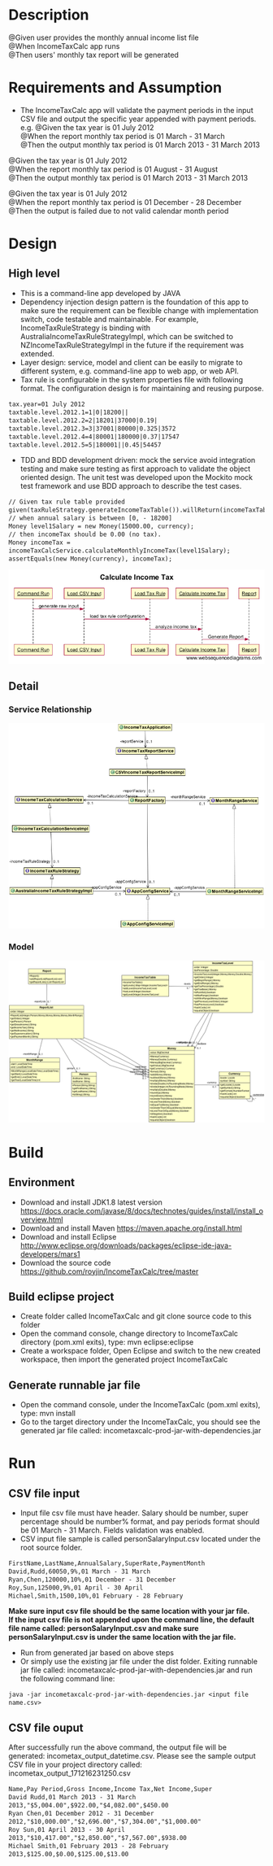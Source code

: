 # Description

@Given user provides the monthly annual income list file  
@When IncomeTaxCalc app runs  
@Then users' monthly tax report will be generated  

# Requirements and Assumption
* The IncomeTaxCalc app will validate the payment periods in the input CSV file and output the specific year appended with payment periods.
e.g. 
@Given the tax year is 01 July 2012  
@When the report monthly tax period is 01 March - 31 March  
@Then the output monthly tax period is 01 March 2013 - 31 March 2013  

@Given the tax year is 01 July 2012  
@When the report monthly tax period is 01 August - 31 August  
@Then the output monthly tax period is 01 March 2013 - 31 March 2013  

@Given the tax year is 01 July 2012  
@When the report monthly tax period is 01 December - 28 December    
@Then the output is failed due to not valid calendar month period  


# Design
## High level
* This is a command-line app developed by JAVA
* Dependency injection design pattern is the foundation of this app to make sure the requirement can be flexible change with implementation switch, code testable and maintainable. For example, IncomeTaxRuleStrategy is binding with AustraliaIncomeTaxRuleStrategyImpl, which can be switched to NZIncomeTaxRuleStrategyImpl in the future if the requirement was extended.  
* Layer design: service, model and client can be easily to migrate to different system, e.g. command-line app to web app, or web API.  
* Tax rule is configurable in the system properties file with following format. The configuration design is for maintaining and reusing purpose.  
```
tax.year=01 July 2012  
taxtable.level.2012.1=1|0|18200||
taxtable.level.2012.2=2|18201|37000|0.19|
taxtable.level.2012.3=3|37001|80000|0.325|3572
taxtable.level.2012.4=4|80001|180000|0.37|17547
taxtable.level.2012.5=5|180001||0.45|54457 
```
* TDD and BDD development driven: mock the service avoid integration testing and make sure testing as first approach to validate the object oriented design. The unit test was developed upon the Mockito mock test framework and use BDD approach to describe the test cases.  
```
// Given tax rule table provided  
given(taxRuleStrategy.generateIncomeTaxTable()).willReturn(incomeTaxTable);  
// when annual salary is between [0, - 18200]  
Money level1Salary = new Money(15000.00, currency);  
// then incomeTax should be 0.00 (no tax).  
Money incomeTax = incomeTaxCalcService.calculateMonthlyIncomeTax(level1Salary);  
assertEquals(new Money(currency), incomeTax);  
```
![alt tag](https://raw.githubusercontent.com/royjin/IncomeTaxCalc/master/CalculateIncomeTax.png)

## Detail
### Service Relationship
![alt tag](https://raw.githubusercontent.com/royjin/IncomeTaxCalc/master/servicediagram.png)
### Model
![alt tag](https://raw.githubusercontent.com/royjin/IncomeTaxCalc/master/modelrelationship.png)


# Build
## Environment
* Download and install JDK1.8 latest version https://docs.oracle.com/javase/8/docs/technotes/guides/install/install_overview.html  
* Download and install Maven https://maven.apache.org/install.html  
* Download and install Eclipse http://www.eclipse.org/downloads/packages/eclipse-ide-java-developers/mars1
* Download the source code https://github.com/royjin/IncomeTaxCalc/tree/master  

## Build eclipse project
* Create folder called IncomeTaxCalc and git clone source code to this folder
* Open the command console, change directory to IncomeTaxCalc directory (pom.xml exits), type: mvn eclipse:eclipse  
* Create a workspace folder, Open Eclipse and switch to the new created workspace, then import the generated project IncomeTaxCalc  

## Generate runnable jar file
* Open the command console, under the IncomeTaxCalc (pom.xml exits), type: mvn install
* Go to the target directory under the IncomeTaxCalc, you should see the generated jar file called: incometaxcalc-prod-jar-with-dependencies.jar  


# Run
## CSV file input

* Input file csv file must have header. Salary should be number, super percentage should be number% format, and pay periods format should be 01 March - 31 March. Fields validation was enabled.  
* CSV input file sample is called personSalaryInput.csv located under the root source folder.    

```
FirstName,LastName,AnnualSalary,SuperRate,PaymentMonth  
David,Rudd,60050,9%,01 March - 31 March  
Ryan,Chen,120000,10%,01 December - 31 December  
Roy,Sun,125000,9%,01 April - 30 April  
Michael,Smith,1500,10%,01 February - 28 February  
```

**Make sure input csv file should be the same location with your jar file.**  
**If the input csv file is not appended upon the command line, the default file name called: personSalaryInput.csv and make sure personSalaryInput.csv is under the same location with the jar file.**     


* Run from generated jar based on above steps
* Or simply use the existing jar file under the dist folder. Exiting runnable jar file called: incometaxcalc-prod-jar-with-dependencies.jar and run the following command line:  
```
java -jar incometaxcalc-prod-jar-with-dependencies.jar <input file name.csv>
```

## CSV file ouput
After successfully run the above command, the output file will be generated: incometax_output_datetime.csv. Please see the sample output CSV file in your project directory called: incometax_output_171216231250.csv 

```
Name,Pay Period,Gross Income,Income Tax,Net Income,Super  
David Rudd,01 March 2013 - 31 March 2013,"$5,004.00",$922.00,"$4,082.00",$450.00  
Ryan Chen,01 December 2012 - 31 December 2012,"$10,000.00","$2,696.00","$7,304.00","$1,000.00"  
Roy Sun,01 April 2013 - 30 April 2013,"$10,417.00","$2,850.00","$7,567.00",$938.00  
Michael Smith,01 February 2013 - 28 February 2013,$125.00,$0.00,$125.00,$13.00  
``` 
